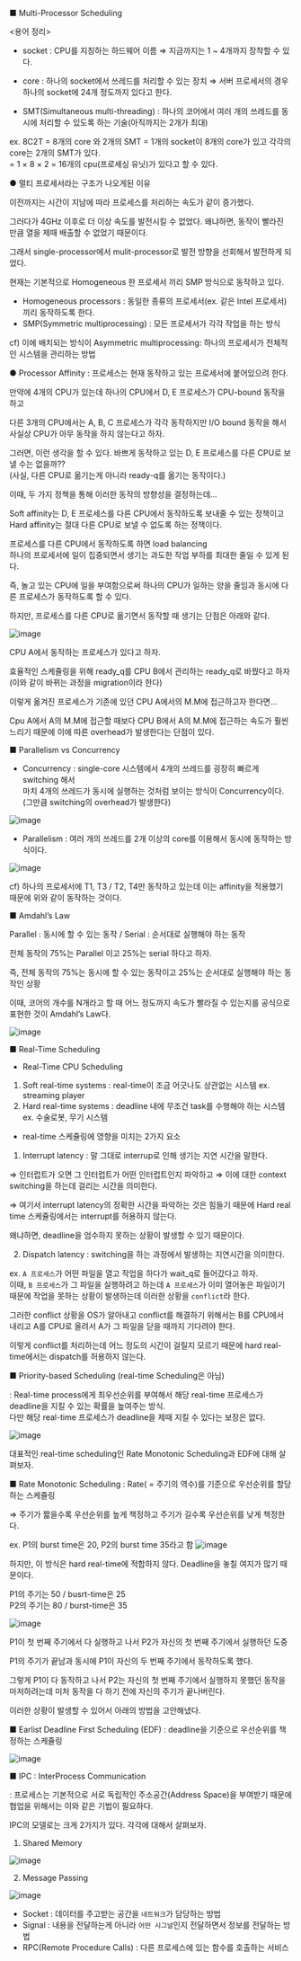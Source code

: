■ Multi-Processor Scheduling

<용어 정리>
- socket : CPU를 지칭하는 하드웨어 이름 ⇒ 지금까지는 1 ~ 4개까지 장착할 수 있다.
- core : 하나의 socket에서 쓰레드를 처리할 수 있는 장치 
⇒ 서버 프로세서의 경우 하나의 socket에 24개 정도까지 있다고 한다.

- SMT(Simultaneous multi-threading) : 하나의 코어에서 여러 개의 쓰레드를 동시에 처리할 수 있도록 하는 기술(아직까지는 2개가 최대)

ex. 8C2T = 8개의 core 와 2개의 SMT = 1개의 socket이 8개의 core가 있고 각각의 core는 2개의 SMT가 있다.  
				     = 1 × 8 × 2 = 16개의 cpu(프로세싱 유닛)가 있다고 할 수 있다.
             
● 멀티 프로세서라는 구조가 나오게된 이유

이전까지는 시간이 지남에 따라 프로세스를 처리하는 속도가 같이 증가했다.

그러다가 4GHz 이후로 더 이상 속도를 발전시킬 수 없었다. 왜냐하면, 동작이 빨라진 만큼 열을 제때 배출할 수 없었기 때문이다. 

그래서 single-processor에서 mulit-processor로 발전 방향을 선회해서 발전하게 되었다.

현재는 기본적으로 Homogeneous 한 프로세서 끼리 SMP 방식으로 동작하고 있다.

- Homogeneous processors : 동일한 종류의 프로세서(ex. 같은 Intel 프로세서)끼리 동작하도록 한다.
- SMP(Symmetric multiprocessing) : 모든 프로세서가 각각 작업을 하는 방식

cf) 이에 배치되는 방식이 Asymmetric multiprocessing: 하나의 프로세서가 전체적인 시스템을 관리하는 방법

● Processor Affinity : 프로세스는 현재 동작하고 있는 프로세서에 붙어있으려 한다.

만약에 4개의 CPU가 있는데 하나의 CPU에서 D, E 프로세스가 CPU-bound 동작을 하고

다른 3개의 CPU에서는 A, B, C 프로세스가 각각 동작하지만 I/O bound 동작을 해서 사실상 CPU가 아무 동작을 하지 않는다고 하자.

그러면, 이런 생각을 할 수 있다. 바쁘게 동작하고 있는 D, E 프로세스를 다른 CPU로 보낼 수는 없을까??  
(사실, 다른 CPU로 옮기는게 아니라 ready-q를 옮기는 동작이다.)

이때, 두 가지 정책을 통해 이러한 동작의 방향성을 결정하는데…

Soft affinity는 D, E 프로세스를 다른 CPU에서 동작하도록 보내줄 수 있는 정책이고  
Hard affinity는 절대 다른 CPU로 보낼 수 없도록 하는 정책이다.

프로세스를 다른 CPU에서 동작하도록 하면 load balancing  
하나의 프로세서에 일이 집중되면서 생기는 과도한 작업 부하를 최대한 줄일 수 있게 된다.

즉, 놀고 있는 CPU에 일을 부여함으로써 하나의 CPU가 일하는 양을 줄임과 동시에 다른 프로세스가 동작하도록 할 수 있다. 

하지만, 프로세스를 다른 CPU로 옮기면서 동작할 때 생기는 단점은 아래와 같다.

![image](https://user-images.githubusercontent.com/64796257/147734710-e93cef1b-70bd-4f7a-8448-608dd954aeaa.png)

CPU A에서 동작하는 프로세스가 있다고 하자. 

효율적인 스케쥴링을 위해 ready_q를 CPU B에서 관리하는 ready_q로 바꿨다고 하자(이와 같이 바뀌는 과정을 migration이라 한다)

이렇게 옮겨진 프로세스가 기존에 있던 CPU A에서의 M.M에 접근하고자 한다면…

Cpu A에서 A의 M.M에 접근할 때보다 CPU B에서 A의 M.M에 접근하는 속도가 훨씬 느리기 때문에 이에 따른 overhead가 발생한다는 단점이 있다.

■ Parallelism vs Concurrency
- Concurrency : single-core 시스템에서 4개의 쓰레드를 굉장히 빠르게 switching 해서   
  마치 4개의 쓰레드가 동시에 실행하는 것처럼 보이는 방식이 Concurrency이다. (그만큼 switching의 overhead가 발생한다)

![image](https://user-images.githubusercontent.com/64796257/147734823-1b3f7bd3-899f-49fe-8422-83fff5d0ca78.png)

- Parallelism : 여러 개의 쓰레드를 2개 이상의 core를 이용해서 동시에 동작하는 방식이다.

![image](https://user-images.githubusercontent.com/64796257/147734830-1323ff40-77c3-4170-a064-b18205990ed3.png)

cf) 하나의 프로세서에 T1, T3 / T2, T4만 동작하고 있는데 이는 affinity을 적용했기 때문에 위와 같이 동작하는 것이다.

■ Amdahl’s Law

Parallel : 동시에 할 수 있는 동작 / Serial : 순서대로 실행해야 하는 동작

전체 동작의 75%는 Parallel 이고 25%는 serial 하다고 하자.  

즉, 전체 동작의 75%는 동시에 할 수 있는 동작이고 25%는 순서대로 실행해야 하는 동작인 상황

이때, 코어의 개수를 N개라고 할 때 어느 정도까지 속도가 빨라질 수 있는지를 공식으로 표현한 것이 Amdahl’s Law다.

![image](https://user-images.githubusercontent.com/64796257/147735019-31067eb4-d797-4d48-9e2e-d11ef936a3f2.png)

■ Real-Time Scheduling

- Real-Time CPU Scheduling 
1. Soft real-time systems : real-time이 조금 어긋나도 상관없는 시스템 ex. streaming player
2. Hard real-time systems : deadline 내에 무조건 task를 수행해야 하는 시스템 ex. 수술로봇, 무기 시스템

- real-time 스케쥴링에 영향을 미치는 2가지 요소 

1) Interrupt latency : 말 그대로 interrup로 인해 생기는 지연 시간을 말한다.  

⇒ 인터럽트가 오면 그 인터럽트가 어떤 인터럽트인지 파악하고 ⇒ 이에 대한 context switching을 하는데 걸리는 시간을 의미한다.

⇒ 여기서 interrupt latency의 정확한 시간을 파악하는 것은 힘들기 때문에 Hard real time 스케쥴링에서는 interrupt를 허용하지 않는다.

왜냐하면, deadline을 엄수하지 못하는 상황이 발생할 수 있기 때문이다.

2) Dispatch latency : switching을 하는 과정에서 발생하는 지연시간을 의미한다.

ex. `A 프로세스`가 어떤 파일을 열고 작업을 하다가 wait_q로 들어갔다고 하자.  
    이때, `B 프로세스`가 그 파일을 실행하려고 하는데 `A 프로세스`가 이미 열어놓은 파일이기 때문에 작업을 못하는 상황이 발생하는데 이러한 상황을 `conflict`라 한다.

그러한 conflict 상황을 OS가 알아내고 conflict를 해결하기 위해서는 B를 CPU에서 내리고 A를 CPU로 올려서 A가 그 파일을 닫을 때까지 기다려야 한다. 

이렇게 conflict를 처리하는데 어느 정도의 시간이 걸릴지 모르기 때문에 hard real-time에서는 dispatch를 허용하지 않는다.

■ Priority-based Scheduling (real-time Scheduling은 아님)

: Real-time process에게 최우선순위를 부여해서 해당 real-time 프로세스가 deadline을 지킬 수 있는 확률을 높여주는 방식.  
다만 해당 real-time 프로세스가 deadline을 제때 지킬 수 있다는 보장은 없다.
 
![image](https://user-images.githubusercontent.com/64796257/147735633-a660f23b-a4d4-4b70-8622-6006712807dd.png)
  
대표적인 real-time scheduling인 Rate Monotonic Scheduling과 EDF에 대해 살펴보자.

■ Rate Monotonic Scheduling : Rate( = 주기의 역수)를 기준으로 우선순위를 할당하는 스케쥴링

⇒ 주기가 짧을수록 우선순위를 높게 책정하고 주기가 길수록 우선순위를 낮게 책정한다.

ex. P1의 burst time은 20, P2의 burst time 35라고 함
![image](https://user-images.githubusercontent.com/64796257/147735713-e78e9dd0-5e27-4c83-947b-3068908e791e.png)

하지만, 이 방식은 hard real-time에 적합하지 않다. Deadline을 놓칠 여지가 많기 때문이다.

P1의 주기는 50 / busrt-time은 25  
P2의 주기는 80 / burst-time은 35

![image](https://user-images.githubusercontent.com/64796257/147735850-9f27cc4e-b034-4e4f-8e79-41fecbde4ca0.png)

P1이 첫 번째 주기에서 다 실행하고 나서 P2가 자신의 첫 번째 주기에서 실행하던 도중 

P1의 주기가 끝남과 동시에 P1이 자신의 두 번째 주기에서 동작하도록 했다. 

그렇게 P1이 다 동작하고 나서 P2는 자신의 첫 번째 주기에서 실행하지 못했던 동작을 마저하려는데 미처 동작을 다 하기 전에 자신의 주기가 끝나버린다. 

이러한 상황이 발생할 수 있어서 아래의 방법을 고안해냈다.

■ Earlist Deadline First Scheduling (EDF) : deadline을 기준으로 우선순위를 책정하는 스케쥴링

![image](https://user-images.githubusercontent.com/64796257/147736033-8bd6c4ed-889b-4f5c-82e2-21c69d1580e0.png)

■ IPC : InterProcess Communication

: 프로세스는 기본적으로 서로 독립적인 주소공간(Address Space)을 부여받기 때문에 협업을 위해서는 이와 같은 기법이 필요하다.

IPC의 모델로는 크게 2가지가 있다. 각각에 대해서 살펴보자.
1) Shared Memory

![image](https://user-images.githubusercontent.com/64796257/147736130-afc0020f-04c0-4db4-bf86-cfbb97e10e79.png)

2) Message Passing 

![image](https://user-images.githubusercontent.com/64796257/147736218-085b4979-dc3b-4897-80fb-ea5039edee30.png)

- Socket : 데이터를 주고받는 공간을 `네트워크`가 담당하는 방법
- Signal : 내용을 전달하는게 아니라 `어떤 시그널`인지 전달하면서 정보를 전달하는 방법
- RPC(Remote Procedure Calls) : 다른 프로세스에 있는 함수를 호출하는 서비스









